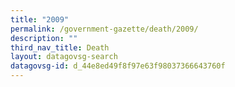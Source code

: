 ```yaml
---
title: "2009"
permalink: /government-gazette/death/2009/
description: ""
third_nav_title: Death
layout: datagovsg-search
datagovsg-id: d_44e8ed49f8f97e63f98037366643760f
---
```

